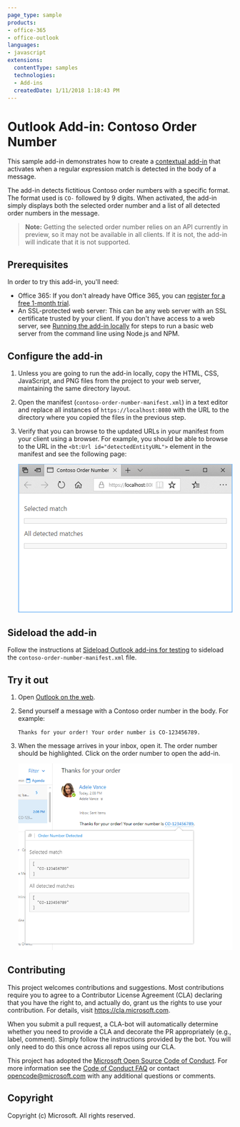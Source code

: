 ```yaml
---
page_type: sample
products:
- office-365
- office-outlook
languages:
- javascript
extensions:
  contentType: samples
  technologies:
  - Add-ins
  createdDate: 1/11/2018 1:18:43 PM
---
```

# Outlook Add-in: Contoso Order Number

This sample add-in demonstrates how to create a [contextual add-in](https://docs.microsoft.com/office/dev/add-ins/outlook/contextual-outlook-add-ins) that activates when a regular expression match is detected in the body of a message.

The add-in detects fictitious Contoso order numbers with a specific format. The format used is `CO-` followed by 9 digits. When activated, the add-in simply displays both the selected order number and a list of all detected order numbers in the message.

> **Note:** Getting the selected order number relies on an API currently in preview, so it may not be available in all clients. If it is not, the add-in will indicate that it is not supported.

## Prerequisites

In order to try this add-in, you'll need:

- Office 365: If you don't already have Office 365, you can [register for a free 1-month trial](http://office.microsoft.com/try/?WT%2Eintid1=ODC%5FENUS%5FFX101785584%5FXT104056786).
- An SSL-protected web server: This can be any web server with an SSL certificate trusted by your client. If you don't have access to a web server, see [Running the add-in locally](running-locally.md) for steps to run a basic web server from the command line using Node.js and NPM.

## Configure the add-in

1. Unless you are going to run the add-in locally, copy the HTML, CSS, JavaScript, and PNG files from the project to your web server, maintaining the same directory layout.
1. Open the manifest (`contoso-order-number-manifest.xml`) in a text editor and replace all instances of `https://localhost:8080` with the URL to the directory where you copied the files in the previous step.
1. Verify that you can browse to the updated URLs in your manifest from your client using a browser. For example, you should be able to browse to the URL in the `<bt:Url id="detectedEntityURL">` element in the manifest and see the following page:

    ![A screenshot of the add-in's index.html page loaded in a browser](readme-images/browse-to-add-in.PNG)

## Sideload the add-in

Follow the instructions at [Sideload Outlook add-ins for testing](https://docs.microsoft.com/office/dev/add-ins/outlook/sideload-outlook-add-ins-for-testing) to sideload the `contoso-order-number-manifest.xml` file.

## Try it out

1. Open [Outlook on the web](https://outlook.office.com).
1. Send yourself a message with a Contoso order number in the body. For example:

    ```text
    Thanks for your order! Your order number is CO-123456789.
    ```

1. When the message arrives in your inbox, open it. The order number should be highlighted. Click on the order number to open the add-in.

    ![A screenshot of the add-in activated in Outlook on the web](readme-images/add-in-activated.PNG)

## Contributing

This project welcomes contributions and suggestions.  Most contributions require you to agree to a
Contributor License Agreement (CLA) declaring that you have the right to, and actually do, grant us
the rights to use your contribution. For details, visit https://cla.microsoft.com.

When you submit a pull request, a CLA-bot will automatically determine whether you need to provide
a CLA and decorate the PR appropriately (e.g., label, comment). Simply follow the instructions
provided by the bot. You will only need to do this once across all repos using our CLA.

This project has adopted the [Microsoft Open Source Code of Conduct](https://opensource.microsoft.com/codeofconduct/).
For more information see the [Code of Conduct FAQ](https://opensource.microsoft.com/codeofconduct/faq/) or
contact [opencode@microsoft.com](mailto:opencode@microsoft.com) with any additional questions or comments.

## Copyright

Copyright (c) Microsoft. All rights reserved.